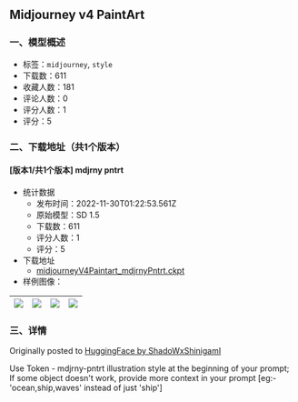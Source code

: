 ## Midjourney v4 PaintArt
### 一、模型概述

- 标签：`midjourney`, `style`
- 下载数：611
- 收藏人数：181
- 评论人数：0
- 评分人数：1
- 评分：5

### 二、下载地址（共1个版本）

#### [版本1/共1个版本] mdjrny pntrt

- 统计数据
  - 发布时间：2022-11-30T01:22:53.561Z
  - 原始模型：SD 1.5
  - 下载数：611
  - 评分人数：1
  - 评分：5
- 下载地址
  - [midjourneyV4Paintart_mdjrnyPntrt.ckpt](https://civitai.com/api/download/models/1136)
- 样例图像：

| <img src="https://image.civitai.com/xG1nkqKTMzGDvpLrqFT7WA/b275360a-5270-4fa3-88e2-dd3bcee4a500/width=450/9241.jpeg" /> | <img src="https://image.civitai.com/xG1nkqKTMzGDvpLrqFT7WA/d9546a7d-e6cc-42a1-994c-66eac9d6b700/width=450/9240.jpeg" /> | <img src="https://image.civitai.com/xG1nkqKTMzGDvpLrqFT7WA/81a10d61-5078-4cd3-cc1d-0104965d3e00/width=450/9239.jpeg" /> | <img src="https://image.civitai.com/xG1nkqKTMzGDvpLrqFT7WA/80a985c7-ba05-4899-db57-9bc4e6b60b00/width=450/9238.jpeg" /> |
| ---- | ---- | ---- | ---- |


### 三、详情
<p>Originally posted to <a href="https://huggingface.co/ShadoWxShinigamI/Midjourney-v4-PaintArt" rel="ugc" target="_blank">HuggingFace by ShadoWxShinigamI</a></p><p>Use Token - mdjrny-pntrt illustration style at the beginning of your prompt; If some object doesn't work, provide more context in your prompt [eg:- 'ocean,ship,waves' instead of just 'ship']</p>